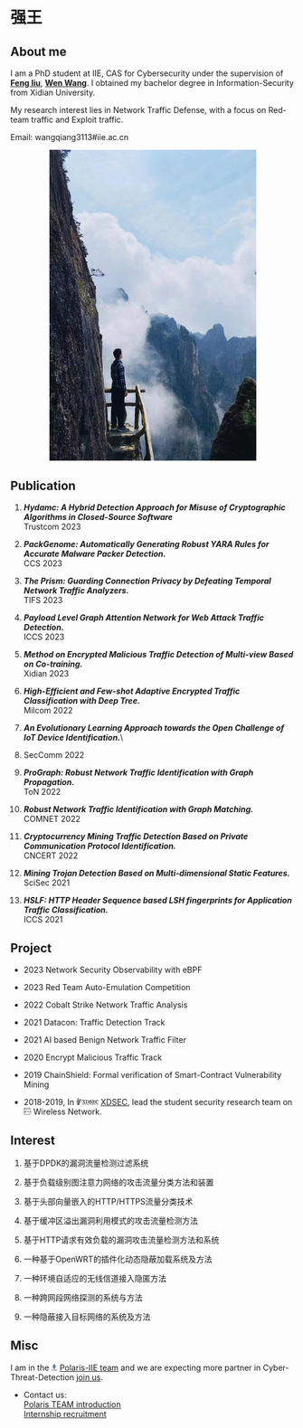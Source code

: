 # 强王

## About me
I am a PhD student at IIE, CAS for Cybersecurity under the supervision of [**Feng liu**](https://fengliu.net.cn), [**Wen Wang**](http://www.sklois.cn/xwzx/kydt/201510/t20151013_311545.html). I obtained my bachelor degree in Information-Security from Xidian University.

My research interest lies in Network Traffic Defense, with a focus on Red-team traffic and Exploit traffic.

Email: wangqiang3113#iie.ac.cn

<p style="text-align: center;"><img src="src/WQ.jpg" width="366"></p>

## Publication

1. ***Hydamc: A Hybrid Detection Approach for Misuse of Cryptographic Algorithms in Closed-Source Software***\
Trustcom 2023

1. ***PackGenome: Automatically Generating Robust YARA Rules for Accurate Malware Packer Detection.***\
CCS 2023

1. ***The Prism: Guarding Connection Privacy by Defeating Temporal Network Traffic Analyzers.***\
TIFS 2023

1. ***Payload Level Graph Attention Network for Web Attack Traffic Detection.***\
ICCS 2023

1. ***Method on Encrypted Malicious Traffic Detection of Multi-view Based on Co-training.***\
Xidian 2023

1. ***High-Efficient and Few-shot Adaptive Encrypted Traffic Classification with Deep Tree.***\
Milcom 2022

1. ***An Evolutionary Learning Approach towards the Open Challenge of IoT Device Identification.***\
2. SecComm 2022

1. ***ProGraph: Robust Network Traffic Identification with Graph Propagation.***\
ToN 2022

1. ***Robust Network Traffic Identification with Graph Matching.***\
COMNET 2022

1. ***Cryptocurrency Mining Traffic Detection Based on Private Communication Protocol Identification.***\
CNCERT 2022

1. ***Mining Trojan Detection Based on Multi-dimensional Static Features.***\
SciSec 2021

1. ***HSLF: HTTP Header Sequence based LSH fingerprints for Application Traffic Classification.***\
ICCS 2021


## Project
* 2023 Network Security Observability with eBPF

* 2023 Red Team Auto-Emulation Competition

* 2022 Cobalt Strike Network Traffic Analysis
    
* 2021 Datacon: Traffic Detection Track
  
* 2021 AI based Benign Network Traffic Filter
        
* 2020 Encrypt Malicious Traffic Track
  
* 2019 ChainShield: Formal verification of Smart-Contract Vulnerability Mining
    
* 2018-2019, In <img src="./src/xdsec-logo.png" height="12" /> [XDSEC](https://xdsec.org/), lead the student security research team on <img src="./src/xdsec-group.png" height="12" /> Wireless Network.


## Interest

1. 基于DPDK的漏洞流量检测过滤系统

1. 基于负载级别图注意力网络的攻击流量分类方法和装置

1. 基于头部向量嵌入的HTTP/HTTPS流量分类技术

1. 基于缓冲区溢出漏洞利用模式的攻击流量检测方法

1. 基于HTTP请求有效负载的漏洞攻击流量检测方法和系统

1. 一种基于OpenWRT的插件化动态隐蔽加载系统及方法

1. 一种环境自适应的无线信道接入隐匿方法

1. 一种跨网段网络探测的系统与方法

1. 一种隐蔽接入目标网络的系统及方法



## Misc
I am in the <img src="./src/Polaris_logo.png" height="12" /> [Polaris-IIE team](https://polaris-iie.com/) and we are expecting more partner in Cyber-Threat-Detection [join us](https://polaris-iie.com/contact.html).

* Contact us:\
    [Polaris TEAM introduction](https://x.eqxiu.com/s/fDajQFgs)\
    [Internship recruitment](https://www.freebuf.com/company-information/306360.html)
